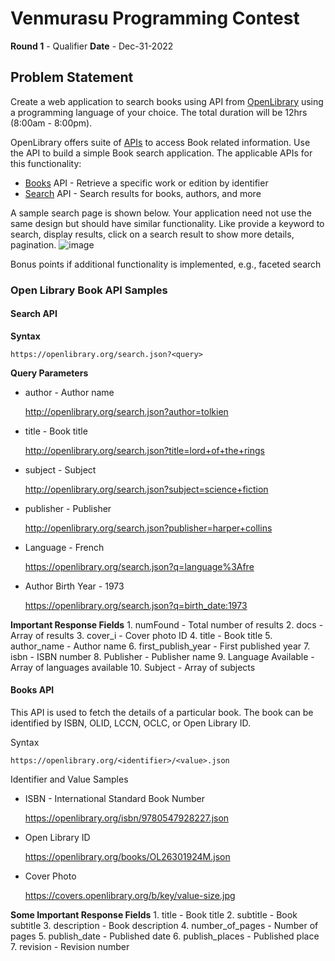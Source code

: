 # Venmurasu Programming Contest 

**Round 1** - Qualifier 
**Date** - Dec-31-2022

## Problem Statement
Create a web application to search books using API from [OpenLibrary](https://openlibrary.org) using a programming language of your choice.
The total duration will be 12hrs (8:00am - 8:00pm).

OpenLibrary offers suite of [APIs](https://openlibrary.org/developers/api) to access Book related information. Use the API to build a simple Book search application. The applicable APIs for this functionality:
* [Books](https://openlibrary.org/dev/docs/api/books) API - Retrieve a specific work or edition by identifier
* [Search](https://openlibrary.org/dev/docs/api/search) API - Search results for books, authors, and more

A sample search page is shown below. Your application need not use the same design but should have similar functionality. Like provide a keyword to search, display results, click on a search result to show more details, pagination.
![image](https://user-images.githubusercontent.com/410065/206938572-ebd9585e-e0b6-4120-81ea-14a49b840e0d.png)

Bonus points if additional functionality is implemented, e.g., faceted search

### Open Library Book API Samples 

#### Search API


**Syntax**
```
https://openlibrary.org/search.json?<query>
```

**Query Parameters**

* author - Author name

    http://openlibrary.org/search.json?author=tolkien
  
* title - Book title

    http://openlibrary.org/search.json?title=lord+of+the+rings
  
* subject - Subject

    http://openlibrary.org/search.json?subject=science+fiction
  
* publisher - Publisher

    http://openlibrary.org/search.json?publisher=harper+collins
  
* Language - French

    https://openlibrary.org/search.json?q=language%3Afre
  
* Author Birth Year - 1973

    https://openlibrary.org/search.json?q=birth_date:1973

**Important Response Fields**
    1. numFound - Total number of results
    2. docs - Array of results
    3. cover_i - Cover photo ID
    4. title - Book title
    5. author_name - Author name
    6. first_publish_year - First published year
    7. isbn - ISBN number
    8. Publisher - Publisher name
    9. Language Available - Array of languages available
    10. Subject - Array of subjects

#### Books API
This API is used to fetch the details of a particular book. The book can be identified by ISBN, OLID, LCCN, OCLC, or Open Library ID.

Syntax
```
https://openlibrary.org/<identifier>/<value>.json
```

Identifier and Value Samples

* ISBN - International Standard Book Number

    https://openlibrary.org/isbn/9780547928227.json

* Open Library ID
    
    https://openlibrary.org/books/OL26301924M.json

* Cover Photo
    
    https://covers.openlibrary.org/b/key/value-size.jpg

**Some Important Response Fields**
    1. title - Book title
    2. subtitle - Book subtitle
    3. description - Book description
    4. number_of_pages - Number of pages
    5. publish_date - Published date
    6. publish_places - Published place
    7. revision - Revision number


